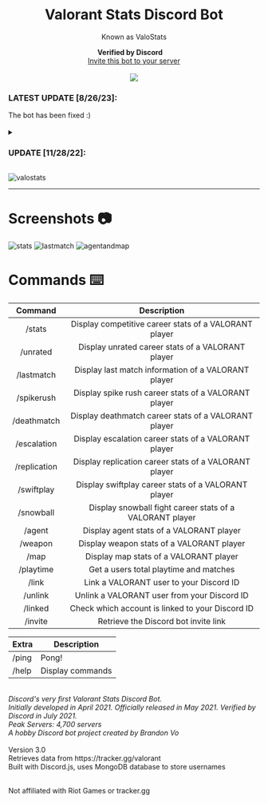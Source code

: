 <h1 align="center">Valorant Stats Discord Bot</h1>
<p align="center">Known as ValoStats</p>

<p align="center">
  <b>Verified by Discord</b>
      <img src="https://emoji.gg/assets/emoji/6817_Discord_Verified.png" width="12" height="12"><br>
  <a href="https://discord.com/api/oauth2/authorize?client_id=833535533287866398&permissions=414464793664&scope=applications.commands%20bot">Invite this bot to your server</a> 
  <br><br>
  <a href="https://top.gg/bot/833535533287866398">
    <img src="https://top.gg/api/widget/servers/833535533287866398.svg">
  </a>
    <h3>LATEST UPDATE [8/26/23]:</h3> The bot has been fixed :)
    <br><br>
      <details close>
        <summary><h3>UPDATE [11/28/22]:</h3></summary> As of November 28th, 2022, ValoStats will be offline from Discord. The platform used to host this bot, Heroku, will no longer allow hosting for free. At this time, I do not have the funds to be able to continue hosting ValoStats. Also, the API     usage with Tracker Network has changed and the bot cannot retrieve stats properly. 
      <br><br>In the future, I may plan to use Riot's official Valorant API and revive this project. 
      <br><br>I am proud to inspire hundreds of other bright developers to make a Valorant Stats Discord bot like this. I am also pleased that thousands of Valorant users have been able to use and enjoy my first big side project for their gaming experience.
      <br><br>Thank you for supporting and using ValoStats for the past year.
      <br><br>
    Brandon
    <br><br>
 </details>


<i>
</i>

</p>

![valostats](https://user-images.githubusercontent.com/76707560/164144042-0aa56d18-bca5-45ab-8f09-e67a0186a17a.jpg)

---

# Screenshots 📷

![stats](https://user-images.githubusercontent.com/76707560/123704292-83bc0080-d833-11eb-8256-fbc30e317e18.png)
![lastmatch](https://user-images.githubusercontent.com/76707560/123704304-8585c400-d833-11eb-828c-06a246597104.png)
![agentandmap](https://user-images.githubusercontent.com/76707560/123704310-86b6f100-d833-11eb-92cd-102cc42c63d9.png)

# Commands ⌨️

|   Command    |                           Description                           |
| :----------: | :-------------------------------------------------------------: |
|    /stats    |      Display competitive career stats of a VALORANT player      |
|   /unrated   |        Display unrated career stats of a VALORANT player        |
|  /lastmatch  |       Display last match information of a VALORANT player       |
|  /spikerush  |      Display spike rush career stats of a VALORANT player       |
| /deathmatch  |      Display deathmatch career stats of a VALORANT player       |
| /escalation  |      Display escalation career stats of a VALORANT player       |
| /replication |      Display replication career stats of a VALORANT player      |
|  /swiftplay  |       Display swiftplay career stats of a VALORANT player       |
|  /snowball   |    Display snowball fight career stats of a VALORANT player     |
|    /agent    |            Display agent stats of a VALORANT player             |
|   /weapon    |            Display weapon stats of a VALORANT player            |
|     /map     |             Display map stats of a VALORANT player              |
|  /playtime   |             Get a users total playtime and matches              |
|    /link     |             Link a VALORANT user to your Discord ID             |
|   /unlink    |           Unlink a VALORANT user from your Discord ID           |
|   /linked    | Check which account is linked to your Discord ID |
|   /invite    |                   Retrieve the Discord bot invite link                   |

| Extra | Description      |
| ----- | ---------------- |
| /ping | Pong!            |
| /help | Display commands |
<br>
<i>
Discord's very first Valorant Stats Discord Bot.<br>
Initially developed in April 2021. Officially released in May 2021. Verified by Discord in July 2021.<br> 
Peak Servers: 4,700 servers<br>
A hobby Discord bot project created by Brandon Vo
</i>
<br><br>
Version 3.0<br>
Retrieves data from https://tracker.gg/valorant<br>
Built with Discord.js, uses MongoDB database to store usernames  
<br><br>

Not affiliated with Riot Games or tracker.gg  